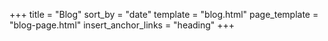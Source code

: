 +++
title = "Blog"
sort_by = "date"
template = "blog.html"
page_template = "blog-page.html"
insert_anchor_links = "heading"
+++


